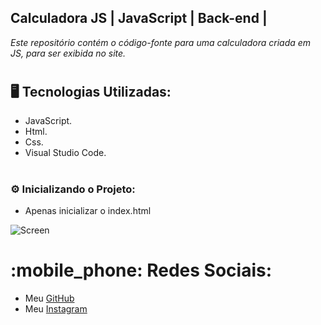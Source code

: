 ## **__Calculadora JS | JavaScript | Back-end |__**

<p><em>Este repositório contém o código-fonte para uma calculadora criada em JS, para ser exibida no site.</em></p>

# <h2>🖥️ Tecnologias Utilizadas:</h2>
<ul>
      <li>JavaScript.</li>
      <li>Html.</li>
      <li>Css.</li>
      <li>Visual Studio Code.</li>
</ul>

# <h3>:gear: Inicializando o Projeto:</h3>
<ul>
<li>Apenas inicializar o index.html</li>
</ul>

![Screen](https://cdn.discordapp.com/attachments/1129425322685767680/1152225878479224993/image.png)

# :mobile_phone: Redes Sociais:
* Meu [GitHub](https://github.com/ViniciusTunes)
* Meu [Instagram](https://www.instagram.com/yng.Vinicius/)
